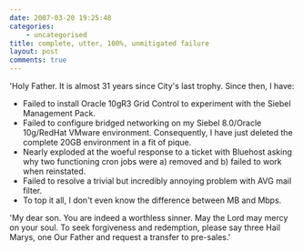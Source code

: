```yaml
---
date: 2007-03-20 19:25:48
categories:
    - uncategorised
title: complete, utter, 100%, unmitigated failure
layout: post
comments: true
---
```

'Holy Father. It is almost 31 years since City's last trophy. Since
then, I have:

-   Failed to install Oracle 10gR3 Grid Control to experiment with the
    Siebel Management Pack.
-   Failed to configure bridged networking on my Siebel 8.0/Oracle
    10g/RedHat VMware environment. Consequently, I have just deleted the
    complete 20GB environment in a fit of pique.
-   Nearly exploded at the woeful response to a ticket with Bluehost
    asking why two functioning cron jobs were a) removed and b) failed
    to work when reinstated.
-   Failed to resolve a trivial but incredibly annoying problem with AVG
    mail filter.
-   To top it all, I don't even know the difference between MB and Mbps.

'My dear son. You are indeed a worthless sinner. May the Lord may mercy
on your soul. To seek forgiveness and redemption, please say three Hail
Marys, one Our Father and request a transfer to pre-sales.'
